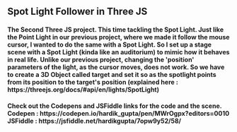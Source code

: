 <h2> Spot Light Follower in Three JS</h2>
<h4> The Second Three JS project. This time tackling the Spot Light.
     Just like the Point Light in our previous project, where we made it follow the mouse cursor,
     I wanted to do the same with a Spot Light. So I set up a stage scene with a Spot Light (kinda like an auditorium)
     to mimic how it behaves in real life. Unlike our previous project, changing the 'position' parameters
     of the light, as the cursor moves, does not work. So we have to create a 3D Object called target and set
     it so as the spotlight points from its position to the target's position (explained here : https://threejs.org/docs/#api/en/lights/SpotLight)</h4>

<h4> Check out the Codepens and JSFiddle links for the code and the scene.
<br> Codepen : https://codepen.io/hardik_gupta/pen/MWrOgpx?editors=0010
<br> JSFiddle : https://jsfiddle.net/hardikgupta/7opw9y52/58/</h4>
